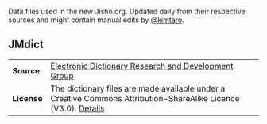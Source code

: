 Data files used in the new Jisho.org. Updated daily from their respective sources and might contain manual edits by [@kimtaro](http://github.com/kimtaro).

## JMdict

|     |     |
| --- | --- |
| **Source** | [Electronic Dictionary Research and Development Group](http://www.edrdg.org/) |
| **License** | The dictionary files are made available under a Creative Commons Attribution-ShareAlike Licence (V3.0). [Details](http://www.edrdg.org/edrdg/licence.html) |
